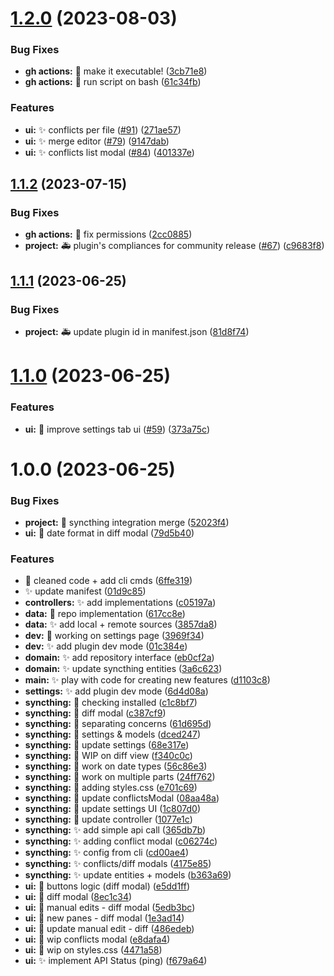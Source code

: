 # [1.2.0](https://github.com/LBF38/obsidian-syncthing-integration/compare/1.1.2...1.2.0) (2023-08-03)


### Bug Fixes

* **gh actions:** :green_heart: make it executable! ([3cb71e8](https://github.com/LBF38/obsidian-syncthing-integration/commit/3cb71e893395522cdf793cdb8ca864d34f770233))
* **gh actions:** :green_heart: run script on bash ([61c34fb](https://github.com/LBF38/obsidian-syncthing-integration/commit/61c34fb00d770e4fd41855c60af1a960b94fcce5))


### Features

* **ui:** :sparkles: conflicts per file ([#91](https://github.com/LBF38/obsidian-syncthing-integration/issues/91)) ([271ae57](https://github.com/LBF38/obsidian-syncthing-integration/commit/271ae57150f90f45d4b14076faf3397d554ef327))
* **ui:** :sparkles: merge editor ([#79](https://github.com/LBF38/obsidian-syncthing-integration/issues/79)) ([9147dab](https://github.com/LBF38/obsidian-syncthing-integration/commit/9147dabec5b6e068d94be176a6dc98e4cdc876e2))
* **ui:** ✨ conflicts list modal ([#84](https://github.com/LBF38/obsidian-syncthing-integration/issues/84)) ([401337e](https://github.com/LBF38/obsidian-syncthing-integration/commit/401337e798ed9da4d3ece9e7aff192b340001638))

## [1.1.2](https://github.com/LBF38/obsidian-syncthing-integration/compare/1.1.1...1.1.2) (2023-07-15)


### Bug Fixes

* **gh actions:** :green_heart: fix permissions ([2cc0885](https://github.com/LBF38/obsidian-syncthing-integration/commit/2cc0885433dffd9212fdc03c60b641001de028e4))
* **project:** :ambulance: plugin's compliances for community release ([#67](https://github.com/LBF38/obsidian-syncthing-integration/issues/67)) ([c9683f8](https://github.com/LBF38/obsidian-syncthing-integration/commit/c9683f88dd4e810de5ec4dcb9cc735214a8c1521))

## [1.1.1](https://github.com/LBF38/obsidian-syncthing-integration/compare/1.1.0...1.1.1) (2023-06-25)


### Bug Fixes

* **project:** :ambulance: update plugin id in manifest.json ([81d8f74](https://github.com/LBF38/obsidian-syncthing-integration/commit/81d8f7407367efece32e5ef772364419041e6800))

# [1.1.0](https://github.com/LBF38/obsidian-syncthing-integration/compare/1.0.0...1.1.0) (2023-06-25)


### Features

* **ui:** :lipstick: improve settings tab ui ([#59](https://github.com/LBF38/obsidian-syncthing-integration/issues/59)) ([373a75c](https://github.com/LBF38/obsidian-syncthing-integration/commit/373a75cdce2188a578cb71b69b5d69a128dd369f))

# 1.0.0 (2023-06-25)


### Bug Fixes

* **project:** :twisted_rightwards_arrows: syncthing integration merge ([52023f4](https://github.com/LBF38/obsidian-syncthing-integration/commit/52023f41f242a18e72928c9c1a73a4af98eadc74))
* **ui:** :bug: date format in diff modal ([79d5b40](https://github.com/LBF38/obsidian-syncthing-integration/commit/79d5b405ec8f9205d60f3aaa496483a783c1f914))


### Features

* :construction: cleaned code + add cli cmds ([6ffe319](https://github.com/LBF38/obsidian-syncthing-integration/commit/6ffe319c67c6ad04242428d5a57e2172b729a4ee))
* :sparkles: update manifest ([01d9c85](https://github.com/LBF38/obsidian-syncthing-integration/commit/01d9c854d258e4c53e42d85267100f79d408ea75))
* **controllers:** :sparkles: add implementations ([c05197a](https://github.com/LBF38/obsidian-syncthing-integration/commit/c05197a1a0d2cabd9688eadd637609fb410990a1))
* **data:** :construction: repo implementation ([617cc8e](https://github.com/LBF38/obsidian-syncthing-integration/commit/617cc8e27c558e315dd73bf27c3fb82df0745dab))
* **data:** :sparkles: add local + remote sources ([3857da8](https://github.com/LBF38/obsidian-syncthing-integration/commit/3857da8243ac5aa9381f58868791b988a7b1af6f))
* **dev:** :construction: working on settings page ([3969f34](https://github.com/LBF38/obsidian-syncthing-integration/commit/3969f340b8540ff8d8559c01999233dddc9eabef))
* **dev:** :sparkles: add plugin dev mode ([01c384e](https://github.com/LBF38/obsidian-syncthing-integration/commit/01c384e51e719ecaee3ab69ab77f294c1a3228c9))
* **domain:** :sparkles: add repository interface ([eb0cf2a](https://github.com/LBF38/obsidian-syncthing-integration/commit/eb0cf2a522d582e0debdc69790f9caaf3a588683))
* **domain:** :sparkles: update syncthing entities ([3a6c623](https://github.com/LBF38/obsidian-syncthing-integration/commit/3a6c62311b86dc286082a908556afb09c4448dcd))
* **main:** :sparkles: play with code for creating new features ([d1103c8](https://github.com/LBF38/obsidian-syncthing-integration/commit/d1103c8fc96a2486c6fede665c79ad952ce52528))
* **settings:** :sparkles: add plugin dev mode ([6d4d08a](https://github.com/LBF38/obsidian-syncthing-integration/commit/6d4d08a7d758901dc0d181f5c3a9c8884909ea25))
* **syncthing:** :construction: checking installed ([c1c8bf7](https://github.com/LBF38/obsidian-syncthing-integration/commit/c1c8bf7aa8e3ba35a23970f7419ca2cce8a3a913))
* **syncthing:** :construction: diff modal ([c387cf9](https://github.com/LBF38/obsidian-syncthing-integration/commit/c387cf91bc619e54211dc1804b6df882190e4444))
* **syncthing:** :construction: separating concerns ([61d695d](https://github.com/LBF38/obsidian-syncthing-integration/commit/61d695d627af1eb5d83161464761cde08508290b))
* **syncthing:** :construction: settings & models ([dced247](https://github.com/LBF38/obsidian-syncthing-integration/commit/dced247b211ce45229fcc4461bc3878aa6f34b7b))
* **syncthing:** :construction: update settings ([68e317e](https://github.com/LBF38/obsidian-syncthing-integration/commit/68e317eb04172e3ce238317cf785c93022778d10))
* **syncthing:** :construction: WIP on diff view ([f340c0c](https://github.com/LBF38/obsidian-syncthing-integration/commit/f340c0ce88d703df460279b4321098cfad78eb6f))
* **syncthing:** :construction: work on date types ([56c86e3](https://github.com/LBF38/obsidian-syncthing-integration/commit/56c86e30b121a82223d32128e22e61b449a11607))
* **syncthing:** :construction: work on multiple parts ([24ff762](https://github.com/LBF38/obsidian-syncthing-integration/commit/24ff7623636f89ccfac3230efe068c1d8521bfb1))
* **syncthing:** :lipstick: adding styles.css ([e701c69](https://github.com/LBF38/obsidian-syncthing-integration/commit/e701c69a7e2cd3d6beea17ebc6ea2155baa1eb0c))
* **syncthing:** :lipstick: update conflictsModal ([08aa48a](https://github.com/LBF38/obsidian-syncthing-integration/commit/08aa48a6c194e540505935ec85fe79378d12a8fb))
* **syncthing:** :lipstick: update settings UI ([1c807d0](https://github.com/LBF38/obsidian-syncthing-integration/commit/1c807d0f6e90bffa8f7cda4445d5cb5bf032a705))
* **syncthing:** :necktie: update controller ([1077e1c](https://github.com/LBF38/obsidian-syncthing-integration/commit/1077e1ceb1348a9fb267ee64bf0636b65123371d))
* **syncthing:** :sparkles: add simple api call ([365db7b](https://github.com/LBF38/obsidian-syncthing-integration/commit/365db7ba61ff48daab961cbc4cfd6ff7d9f32469))
* **syncthing:** :sparkles: adding conflict modal ([c06274c](https://github.com/LBF38/obsidian-syncthing-integration/commit/c06274c3cd778e69f811b8b5e234afcaf63e991b))
* **syncthing:** :sparkles: config from cli ([cd00ae4](https://github.com/LBF38/obsidian-syncthing-integration/commit/cd00ae40dfc8b83d683a0eab50750351985591e2))
* **syncthing:** :sparkles: conflicts/diff modals ([4175e85](https://github.com/LBF38/obsidian-syncthing-integration/commit/4175e85125522e57bd69be18d795ac80380f1b33))
* **syncthing:** :sparkles: update entities + models ([b363a69](https://github.com/LBF38/obsidian-syncthing-integration/commit/b363a6911bc512a70c02092e73cdbd2a2e19d6f1))
* **ui:** :construction: buttons logic (diff modal) ([e5dd1ff](https://github.com/LBF38/obsidian-syncthing-integration/commit/e5dd1ff2206ac5d0d875ff9185f60761c39ab2f7))
* **ui:** :construction: diff modal ([8ec1c34](https://github.com/LBF38/obsidian-syncthing-integration/commit/8ec1c348d42af77389e8b2b471d5f660a8ef0890))
* **ui:** :construction: manual edits - diff modal ([5edb3bc](https://github.com/LBF38/obsidian-syncthing-integration/commit/5edb3bc1de170f83bf6b5a3f07360ff8fed9ba20))
* **ui:** :construction: new panes - diff modal ([1e3ad14](https://github.com/LBF38/obsidian-syncthing-integration/commit/1e3ad14084d27ed431a6126ad5e2a8306f341c58))
* **ui:** :construction: update manual edit - diff ([486edeb](https://github.com/LBF38/obsidian-syncthing-integration/commit/486edeb5e681146c613cda9bb2ae3548fcdc61b6))
* **ui:** :construction: wip conflicts modal ([e8dafa4](https://github.com/LBF38/obsidian-syncthing-integration/commit/e8dafa4fc44c29cc2f7c7ee4ae3678427af1fe55))
* **ui:** :lipstick: wip on styles.css ([4471a58](https://github.com/LBF38/obsidian-syncthing-integration/commit/4471a5815c0a1df20dcb0c3cc1ab0862035e2b72))
* **ui:** :sparkles: implement API Status (ping) ([f679a64](https://github.com/LBF38/obsidian-syncthing-integration/commit/f679a64faa2e5cadc9f65cc543720c52b8ddbf90))
